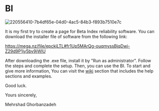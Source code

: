 # BI


![220556410-7b4df65e-04d0-4ac5-84b3-f893b7510e7c](https://user-images.githubusercontent.com/53825204/220933327-b11900d1-57d1-4dd3-9e59-cae9741f958a.png)


It is my first try to create a page for Beta Index reliability software.
You can download the installer file of software from the following link: 

https://mega.nz/file/epckjLTL#fr1Up5MArQg-ouqmyssBjqDwi-Z29d9P1jy5by9jWIU

After downloading the .exe file, install it by "Run as administrator".
Follow the steps and complete the setup. Then, you can use the BI. 
To start and give more information, You can visit the [wiki](https://github.com/Mehrshad-Ghorbanzadeh/BI/wiki) section that includes the help sections and examples.

Good luck.

Yours sincerely,

Mehrshad Ghorbanzadeh
